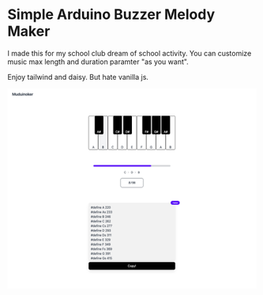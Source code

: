 # Simple Arduino Buzzer Melody Maker

I made this for my school club dream of school activity. You can customize music max length and duration paramter "as you want". 

Enjoy tailwind and daisy. But hate vanilla js.

<img src="./assets/result.png" />